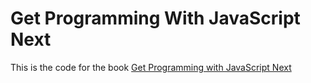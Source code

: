 # Get Programming With JavaScript Next

This is the code for the book [Get Programming with JavaScript Next](https://www.manning.com/books/get-programming-with-javascript-next)
